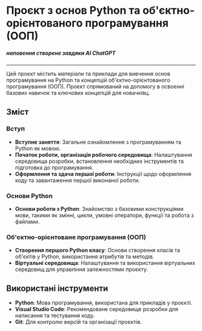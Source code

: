 # Проєкт з основ Python та об'єктно-орієнтованого програмування (ООП)

##### **наповення створене завдяки AI ChatGPT**
---

Цей проєкт містить матеріали та приклади для вивчення основ програмування на Python та концепцій об'єктно-орієнтованого програмування (ООП). Проєкт спрямований на допомогу в освоєнні базових навичок та ключових концепцій для новачківц.

## Зміст

### Вступ

- **Вступне заняття**: Загальне ознайомлення з програмуванням та Python як мовою.
- **Початок роботи, організація робочого середовища**: Налаштування середовища розробки, встановлення необхідних інструментів та підготовка до програмування.
- **Оформлення та здача першої роботи**: Інструкції щодо оформлення коду та завантаження першої виконаної роботи.

### Основи Python

- **Основи роботи з Python**: Знайомство з базовими конструкціями мови, такими як змінні, цикли, умовні оператори, функції та робота з файлами.

### Об'єктно-орієнтоване програмування (ООП)

- **Створення першого Python класу**: Основи створення класів та об'єктів у Python, використання атрибутів та методів.
- **Віртуальні середовища**: Налаштування та використання віртуальних середовищ для управління залежностями проєкту.

## Використані інструменти

- **Python**: Мова програмування, використана для прикладів у проєкті.
- **Visual Studio Code**: Рекомендоване середовище розробки для написання та тестування коду.
- **Git**: Для контролю версій та організації проєктів.
